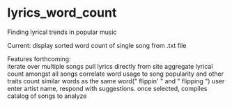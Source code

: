 # lyrics_word_count
Finding lyrical trends in popular music

Current:
display sorted word count of single song from .txt file

Features forthcoming: <br>
iterate over multiple songs
  pull lyrics directly from site
  aggregate lyrical count amongst all songs
  correlate word usage to song popularity and other traits
  count similar words as the same word(" flippin' " and " flipping ")
  user enter artist name, respond with suggestions. once selected, compiles catalog of songs to analyze
